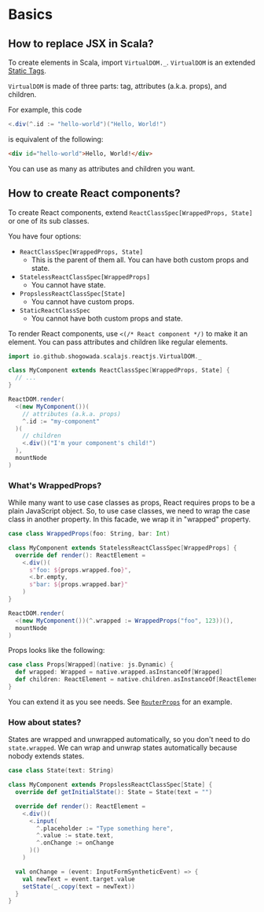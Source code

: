 # Basics

## How to replace JSX in Scala?

To create elements in Scala, import `VirtualDOM._`. `VirtualDOM` is an extended [Static Tags](https://github.com/shogowada/statictags).

`VirtualDOM` is made of three parts: tag, attributes (a.k.a. props), and children.

For example, this code

```scala
<.div(^.id := "hello-world")("Hello, World!")
```

is equivalent of the following:

```html
<div id="hello-world">Hello, World!</div>
```

You can use as many as attributes and children you want.

## How to create React components?

To create React components, extend `ReactClassSpec[WrappedProps, State]` or one of its sub classes.

You have four options:

- `ReactClassSpec[WrappedProps, State]`
    - This is the parent of them all. You can have both custom props and state.
- `StatelessReactClassSpec[WrappedProps]`
    - You cannot have state.
- `PropslessReactClassSpec[State]`
    - You cannot have custom props.
- `StaticReactClassSpec`
    - You cannot have both custom props and state.

To render React components, use `<(/* React component */)` to make it an element. You can pass attributes and children like regular elements.

```scala
import io.github.shogowada.scalajs.reactjs.VirtualDOM._

class MyComponent extends ReactClassSpec[WrappedProps, State] {
  // ...
}

ReactDOM.render(
  <(new MyComponent())(
    // attributes (a.k.a. props)
    ^.id := "my-component"
  )(
    // children
    <.div()("I'm your component's child!")
  ),
  mountNode
)
```

### What's WrappedProps?

While many want to use case classes as props, React requires props to be a plain JavaScript object. So, to use case classes, we need to wrap the case class in another property. In this facade, we wrap it in "wrapped" property.

```scala
case class WrappedProps(foo: String, bar: Int)

class MyComponent extends StatelessReactClassSpec[WrappedProps] {
  override def render(): ReactElement =
    <.div()(
      s"foo: ${props.wrapped.foo}",
      <.br.empty,
      s"bar: ${props.wrapped.bar}"
    )
}

ReactDOM.render(
  <(new MyComponent())(^.wrapped := WrappedProps("foo", 123))(),
  mountNode
)
```

Props looks like the following:

```scala
case class Props[Wrapped](native: js.Dynamic) {
  def wrapped: Wrapped = native.wrapped.asInstanceOf[Wrapped]
  def children: ReactElement = native.children.asInstanceOf[ReactElement]
}
```

You can extend it as you see needs. See [`RouterProps`](/router/src/main/scala/io/github/shogowada/scalajs/reactjs/router/RouterProps.scala) for an example.

### How about states?

States are wrapped and unwrapped automatically, so you don't need to do `state.wrapped`. We can wrap and unwrap states automatically because nobody extends states.

```scala
case class State(text: String)

class MyComponent extends PropslessReactClassSpec[State] {
  override def getInitialState(): State = State(text = "")

  override def render(): ReactElement =
    <.div()(
      <.input(
        ^.placeholder := "Type something here",
        ^.value := state.text,
        ^.onChange := onChange
      )()
    )

  val onChange = (event: InputFormSyntheticEvent) => {
    val newText = event.target.value
    setState(_.copy(text = newText))
  }
}
```
